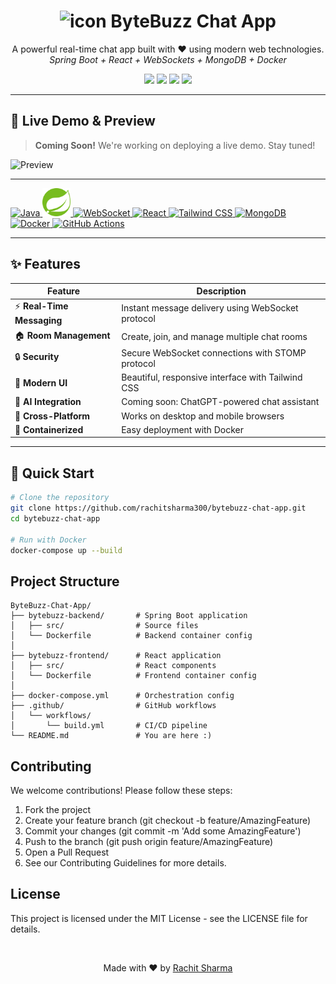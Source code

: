 <h1 align="center"> 
  <img src="https://img.icons8.com/fluency/96/chat-message.png" alt="icon" width="50"/> 
  ByteBuzz Chat App
</h1>

<p align="center">
  A powerful real-time chat app built with ❤️ using modern web technologies.
  <br/>
  <i>Spring Boot + React + WebSockets + MongoDB + Docker</i>
</p>

<p align="center">
  <img src="https://img.shields.io/badge/Status-Active-brightgreen?style=for-the-badge" />
  <img src="https://img.shields.io/badge/Version-1.0.0-blueviolet?style=for-the-badge" />
  <img src="https://img.shields.io/github/license/rachitsharma300/bytebuzz-chat-app?style=for-the-badge" />
  <img src="https://img.shields.io/badge/PRs-Welcome-orange?style=for-the-badge" />
</p>

---

## 🎥 Live Demo & Preview

> **Coming Soon!** We're working on deploying a live demo. Stay tuned!

![Preview](assets/demo.gif)

---

<p align="left">
<a href="https://www.java.com" target="_blank" rel="noreferrer">
  <img src="https://techstack-generator.vercel.app/java-icon.svg" alt="Java" width="65" height="65" title="Java"/>
</a>
  <a href="https://spring.io/projects/spring-boot" target="_blank" rel="noreferrer">
  <img src="https://raw.githubusercontent.com/devicons/devicon/master/icons/spring/spring-original.svg" alt="Spring Boot" width=45"0" height="45"/>
  </a>
  <a href="https://websockets.org/" target="_blank" rel="noreferrer">
  <img src="https://upload.wikimedia.org/wikipedia/commons/thumb/c/cd/WebSocket_colored_logo.svg/1024px-WebSocket_colored_logo.svg.png" alt="WebSocket" width="50" height="50" title="WebSocket"/>
</a>  

<a href="https://reactjs.org/" target="_blank" rel="noreferrer">
  <img src="https://techstack-generator.vercel.app/react-icon.svg" alt="React" width="60" height="60" title="React"/>
</a>
<a href="https://tailwindcss.com/" target="_blank" rel="noreferrer">
  <img src="https://cdn.jsdelivr.net/gh/devicons/devicon@latest/icons/tailwindcss/tailwindcss-original.svg" alt="Tailwind CSS" width="65" height="65" title="Tailwind CSS"/>
</a>

<a href="https://www.mongodb.com/" target="_blank" rel="noreferrer">
  <img src="https://cdn.iconscout.com/icon/free/png-512/free-mongodb-icon-download-in-svg-png-gif-file-formats--wordmark-programming-langugae-logo-freebies-pack-logos-icons-1175140.png?f=webp&w=512" alt="MongoDB" width="65" height="65" title="MongoDB"/>
</a>  

<a href="https://www.docker.com/" target="_blank" rel="noreferrer">
  <img src="https://techstack-generator.vercel.app/docker-icon.svg" alt="Docker" width="65" height="65" title="Docker"/>
</a>
<a href="https://github.com/features/actions" target="_blank" rel="noreferrer">
  <img src="https://cdn.jsdelivr.net/gh/devicons/devicon@latest/icons/githubactions/githubactions-original.svg" alt="GitHub Actions" width="65" height="65" title="GitHub Actions"/>
</a>

</p>

---

## ✨ Features

<div align="center">

| Feature                    | Description                                       |
| -------------------------- | ------------------------------------------------- |
| ⚡ **Real-Time Messaging** | Instant message delivery using WebSocket protocol |
| 🏠 **Room Management**     | Create, join, and manage multiple chat rooms      |
| 🔒 **Security**            | Secure WebSocket connections with STOMP protocol  |
| 🎨 **Modern UI**           | Beautiful, responsive interface with Tailwind CSS |
| 🤖 **AI Integration**      | Coming soon: ChatGPT-powered chat assistant       |
| 📱 **Cross-Platform**      | Works on desktop and mobile browsers              |
| 🐳 **Containerized**       | Easy deployment with Docker                       |

</div>

---

## 🚀 Quick Start

```bash
# Clone the repository
git clone https://github.com/rachitsharma300/bytebuzz-chat-app.git
cd bytebuzz-chat-app

# Run with Docker
docker-compose up --build
```

## Project Structure

```
ByteBuzz-Chat-App/
├── bytebuzz-backend/       # Spring Boot application
│   ├── src/                # Source files
│   └── Dockerfile          # Backend container config
│
├── bytebuzz-frontend/      # React application
│   ├── src/                # React components
│   └── Dockerfile          # Frontend container config
│
├── docker-compose.yml      # Orchestration config
├── .github/                # GitHub workflows
│   └── workflows/
│       └── build.yml       # CI/CD pipeline
└── README.md               # You are here :)
```

## Contributing

We welcome contributions! Please follow these steps:

1. Fork the project
2. Create your feature branch (git checkout -b feature/AmazingFeature)
3. Commit your changes (git commit -m 'Add some AmazingFeature')
4. Push to the branch (git push origin feature/AmazingFeature)
5. Open a Pull Request
6. See our Contributing Guidelines for more details.

## License

This project is licensed under the MIT License - see the LICENSE file for details.

<br>

<p align="center"> Made with ❤️ by <a href="https://github.com/rachitsharma300">Rachit Sharma</a> </p>

